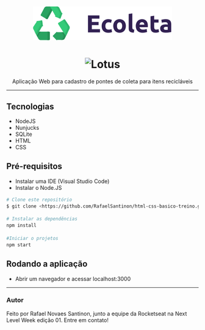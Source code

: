 <h1 align="center">
  <img alt="Ecoleta" title="Ecoleta" src="./public/assets/logo.svg" />
</h1>

<h1 align="center">
  <img alt="Lotus" title="Lotus" src="./public/assets/ecoleta.gif" />
</h1>

<p align="center">Aplicação Web para cadastro de pontes de coleta para itens recicláveis</p>

---
## Tecnologias

- NodeJS
- Nunjucks
- SQLite
- HTML
- CSS

## Pré-requisitos

- Instalar uma IDE (Visual Studio Code)
- Instalar o Node.JS

```bash
# Clone este repositório
$ git clone <https://github.com/RafaelSantinon/html-css-basico-treino.git>

# Instalar as dependências
npm install

#Iniciar o projetos
npm start
```
## Rodando a aplicação

- Abrir um navegador e acessar localhost:3000
---

### Autor

Feito por Rafael Novaes Santinon, junto a equipe da Rocketseat na Next Level Week edição 01. Entre em contato!
